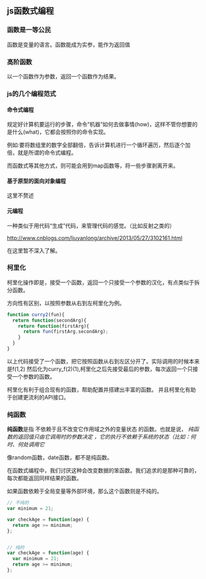 ## js函数式编程

### 函数是一等公民

函数是变量的语言。函数能成为实参，能作为返回值

### 高阶函数
以一个函数作为参数，返回一个函数作为结果。

### js的几个编程范式

#### 命令式编程
规定好计算机要运行的步骤，命令“机器”如何去做事情(how)，这样不管你想要的是什么(what)，它都会按照你的命令实现。

例如:要将数组里的数字全部翻倍，告诉计算机进行一个循环遍历，然后逐个加倍，就是所谓的命令式编程。

而函数式等其他方式，则可能会用到map函数等，将一些步骤剥离开来。

#### 基于原型的面向对象编程
这里不赘述

#### 元编程
一种类似于用代码“生成”代码，来管理代码的感觉。（比如反射之类的）

http://www.cnblogs.com/liuyanlong/archive/2013/05/27/3102161.html

在这里暂不深入了解。

### 柯里化

柯里化操作即是，接受一个函数，返回一个只接受一个参数的汉化，有点类似于拆分函数。

方向性有区别，以按照参数从右到左柯里化为例。
``` javascript
function curry2(fun){
  return function(secondArg){
    return function(firstArg){
      return fun(firstArg,secondArg);
    }
  }
}

```

以上代码接受了一个函数，把它按照函数从右到左区分开了。实际调用的时候本来是f(1,2) 然后化为curry_f(2)(1),柯里化之后先接受最后的参数，每次返回一个只接受一个参数的函数。

柯里化有利于组合现有的函数，帮助配置并搭建出丰富的函数。
并且柯里化有助于创建更流利的API接口。

### 纯函数
**纯函数**是指 不依赖于且不改变它作用域之外的变量状态 的函数。也就是说， *纯函数的返回值只由它调用时的参数决定 ，它的执行不依赖于系统的状态（比如：何时、何处调用它*

像random函数，date函数，都不是纯函数。


在函数式编程中，我们讨厌这种会改变数据的笨函数。我们追求的是那种可靠的，每次都能返回同样结果的函数。

如果函数依赖于全局变量等外部环境，那么这个函数则是不纯的。

``` javascript
// 不纯的
var minimum = 21;

var checkAge = function(age) {
  return age >= minimum;
};


// 纯的
var checkAge = function(age) {
  var minimum = 21;
  return age >= minimum;
};
```